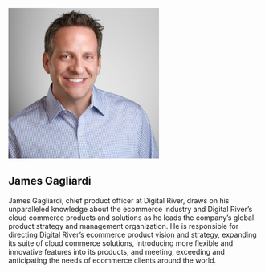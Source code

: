 ![](james-gagliardi/avatar_user_113696_1574369087-300x300.jpg)

## James Gagliardi

James Gagliardi, chief product officer at Digital River, draws on his unparalleled knowledge about the ecommerce industry and Digital River’s cloud commerce products and solutions as he leads the company’s global product strategy and management organization. He is responsible for directing Digital River’s ecommerce product vision and strategy, expanding its suite of cloud commerce solutions, introducing more flexible and innovative features into its products, and meeting, exceeding and anticipating the needs of ecommerce clients around the world.

